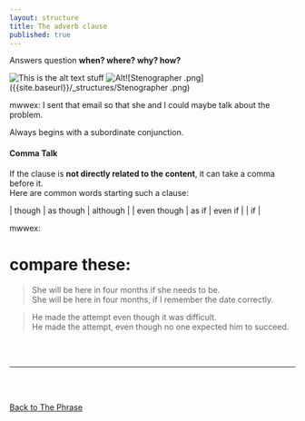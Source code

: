 ```yaml
---
layout: structure
title: The adverb clause
published: true
---
```


Answers question **when? where? why? how?**    

![This is the alt text stuff]({{site.baseurl}}/_structures/A2AD1D56-90DC-44D1-9B5D-06727F99D3B6.jpeg)
![Alt]({{site.baseurl}}/_structures/Stenographer%20.png)![Stenographer .png]({{site.baseurl}}/_structures/Stenographer .png)


mwwex: I sent that email so that she and I could maybe talk about the problem.  

Always begins with a subordinate conjunction.  

#### Comma Talk  

If the clause is **not directly related to the content**, it can take a comma before it.  
Here are common words starting such a clause:  


| though | as though | although |
| even though | as if | even if |
| if |  


mwwex:  
# compare these:  
>She will be here in four months if she needs to be.  
>She will be here in four months, if I remember the date correctly.  

>He made the attempt even though it was difficult.  
>He made the attempt, even though no one expected him to succeed.  


<br/>
<br/>

---

<br/>
<br/>

[Back to The Phrase]({{site.baseurl}}/structures/the-phrase)
